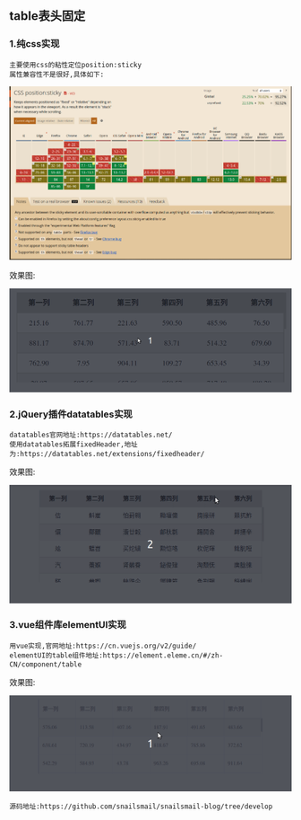 ## table表头固定
### 1.纯css实现
    主要使用css的粘性定位position:sticky
    属性兼容性不是很好,具体如下:

![兼容性](./imgs/position:sticky兼容性.png)

效果图:

![效果图](./imgs/纯css实现固定表头.gif)

### 2.jQuery插件datatables实现
    datatables官网地址:https://datatables.net/
    使用datatables拓展fixedHeader,地址为:https://datatables.net/extensions/fixedheader/

效果图:

![效果图](./imgs/jQuery插件datatables实现表头固定.gif)

### 3.vue组件库elementUI实现
    用vue实现,官网地址:https://cn.vuejs.org/v2/guide/
    elementUI的table组件地址:https://element.eleme.cn/#/zh-CN/component/table

效果图:

![效果图](./imgs/vue组件库elementUI实现表头固定.gif)


    源码地址:https://github.com/snailsmail/snailsmail-blog/tree/develop

